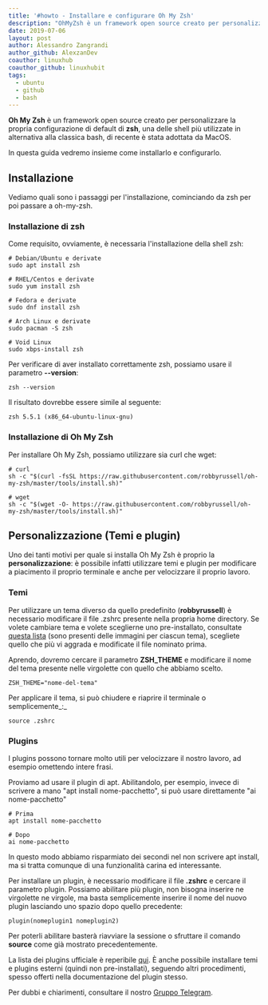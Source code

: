 ```yaml
---
title: '#howto - Installare e configurare Oh My Zsh'
description: "OhMyZsh è un framework open source creato per personalizzare la propria configurazione di default di zsh.."
date: 2019-07-06
layout: post
author: Alessandro Zangrandi
author_github: AlexzanDev
coauthor: linuxhub
coauthor_github: linuxhubit
tags:
  - ubuntu  
  - github  
  - bash
---
```

**Oh My Zsh** è un framework open source creato per personalizzare la propria configurazione di default di **zsh**, una delle shell più utilizzate in alternativa alla classica bash, di recente è stata adottata da MacOS.

In questa guida vedremo insieme come installarlo e configurarlo.

## Installazione

Vediamo quali sono i passaggi per l'installazione, cominciando da zsh per poi passare a oh-my-zsh.

### Installazione di zsh

Come requisito, ovviamente, è necessaria l'installazione della shell zsh:

    # Debian/Ubuntu e derivate
    sudo apt install zsh
    
    # RHEL/Centos e derivate
    sudo yum install zsh
    
    # Fedora e derivate
    sudo dnf install zsh
    
    # Arch Linux e derivate
    sudo pacman -S zsh
    
    # Void Linux
    sudo xbps-install zsh

Per verificare di aver installato correttamente zsh, possiamo usare il parametro **--version**:

    zsh --version

Il risultato dovrebbe essere simile al seguente:

    zsh 5.5.1 (x86_64-ubuntu-linux-gnu)

### Installazione di Oh My Zsh

Per installare Oh My Zsh, possiamo utilizzare sia curl che wget:

    # curl
    sh -c "$(curl -fsSL https://raw.githubusercontent.com/robbyrussell/oh-my-zsh/master/tools/install.sh)"
    
    # wget
    sh -c "$(wget -O- https://raw.githubusercontent.com/robbyrussell/oh-my-zsh/master/tools/install.sh)"

## Personalizzazione (Temi e plugin)

Uno dei tanti motivi per quale si installa Oh My Zsh è proprio la **personalizzazione**: è possibile infatti utilizzare temi e plugin per modificare a piacimento il proprio terminale e anche per velocizzare il proprio lavoro.

### Temi

Per utilizzare un tema diverso da quello predefinito (**robbyrussell**) è necessario modificare il file .zshrc presente nella propria home directory. Se volete cambiare tema e volete sceglierne uno pre-installato, consultate [questa lista](https://github.com/robbyrussell/oh-my-zsh/wiki/Themes) (sono presenti delle immagini per ciascun tema), scegliete quello che più vi aggrada e modificate il file nominato prima.

Aprendo, dovremo cercare il parametro **ZSH_THEME** e modificare il nome del tema presente nelle virgolette con quello che abbiamo scelto.

    ZSH_THEME="nome-del-tema"

Per applicare il tema, si può chiudere e riaprire il terminale o semplicemente_:_

    source .zshrc

### Plugins

I plugins possono tornare molto utili per velocizzare il nostro lavoro, ad esempio omettendo intere frasi.

Proviamo ad usare il plugin di apt. Abilitandolo, per esempio, invece di scrivere a mano "apt install nome-pacchetto", si può usare direttamente "ai nome-pacchetto"

    # Prima
    apt install nome-pacchetto
    
    # Dopo
    ai nome-pacchetto

In questo modo abbiamo risparmiato dei secondi nel non scrivere apt install, ma si tratta comunque di una funzionalità carina ed interessante.

Per installare un plugin, è necessario modificare il file **.zshrc** e cercare il parametro plugin. Possiamo abilitare più plugin, non bisogna inserire ne virgolette ne virgole, ma basta semplicemente inserire il nome del nuovo plugin lasciando uno spazio dopo quello precedente:

    plugin(nomeplugin1 nomeplugin2)

Per poterli abilitare basterà riavviare la sessione o sfruttare il comando **source** come già mostrato precedentemente.

La lista dei plugins ufficiale è reperibile [qui](https://github.com/robbyrussell/oh-my-zsh/wiki/Plugins). È anche possibile installare temi e plugins esterni (quindi non pre-installati), seguendo altri procedimenti, spesso offerti nella documentazione del plugin stesso.

Per dubbi e chiarimenti, consultare il nostro [Gruppo Telegram](https://t.me/gentedilinux).